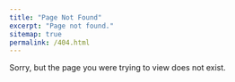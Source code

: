 ```yaml
---
title: "Page Not Found"
excerpt: "Page not found."
sitemap: true
permalink: /404.html
---
```


<i class="fa-solid fa-fire-extinguisher"></i> Sorry, but the page you were trying to view does not exist.
